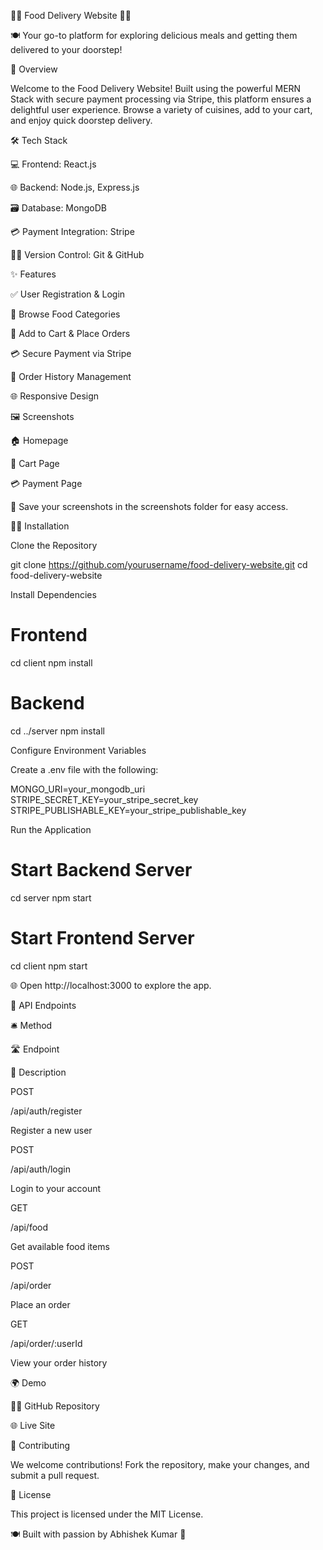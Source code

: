 🍕🚀 Food Delivery Website 🍔🛵

🍽️ Your go-to platform for exploring delicious meals and getting them delivered to your doorstep!



🌟 Overview

Welcome to the Food Delivery Website! Built using the powerful MERN Stack with secure payment processing via Stripe, this platform ensures a delightful user experience. Browse a variety of cuisines, add to your cart, and enjoy quick doorstep delivery.

🛠️ Tech Stack

💻 Frontend: React.js

🌐 Backend: Node.js, Express.js

🗃️ Database: MongoDB

💳 Payment Integration: Stripe

🧑‍💻 Version Control: Git & GitHub

✨ Features

✅ User Registration & Login

🍕 Browse Food Categories

🛒 Add to Cart & Place Orders

💳 Secure Payment via Stripe

📜 Order History Management

🌐 Responsive Design

🖼️ Screenshots

🏠 Homepage



🛒 Cart Page



💳 Payment Page



📸 Save your screenshots in the screenshots folder for easy access.

🧑‍💻 Installation

Clone the Repository

git clone https://github.com/yourusername/food-delivery-website.git
cd food-delivery-website

Install Dependencies

# Frontend
cd client
npm install

# Backend
cd ../server
npm install

Configure Environment Variables

Create a .env file with the following:

MONGO_URI=your_mongodb_uri
STRIPE_SECRET_KEY=your_stripe_secret_key
STRIPE_PUBLISHABLE_KEY=your_stripe_publishable_key

Run the Application

# Start Backend Server
cd server
npm start

# Start Frontend Server
cd client
npm start

🌐 Open http://localhost:3000 to explore the app.

📡 API Endpoints

🛎️ Method

🛣️ Endpoint

📝 Description

POST

/api/auth/register

Register a new user

POST

/api/auth/login

Login to your account

GET

/api/food

Get available food items

POST

/api/order

Place an order

GET

/api/order/:userId

View your order history

🌍 Demo

🧑‍💻 GitHub Repository

🌐 Live Site

🤝 Contributing

We welcome contributions! Fork the repository, make your changes, and submit a pull request.

📜 License

This project is licensed under the MIT License.

🍽️ Built with passion by Abhishek Kumar 💖



